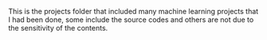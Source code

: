 This is the projects folder that included many machine learning projects that I had been done, some include the source codes and others are not due to the sensitivity of the contents.

